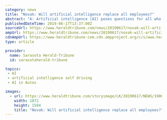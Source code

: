 ```yaml
---
category: news
title: "Novak: Will artificial intelligence replace all employees?"
abstract: "A: Artificial intelligence (AI) poses questions for all who have to ... The population is enamored by the thought of self-driving cars, but the safety side is what's critical. According to a recent National Safety Council report, at least 40,000 fatalities ..."
publishedDateTime: 2019-06-17T13:37:00Z
sourceUrl: https://www.heraldtribune.com/news/20190617/novak-will-artificial-intelligence-replace-all-employees
ampUrl: https://www.heraldtribune.com/news/20190617/novak-will-artificial-intelligence-replace-all-employees?template=ampart
cdnAmpUrl: https://www-heraldtribune-com.cdn.ampproject.org/c/s/www.heraldtribune.com/news/20190617/novak-will-artificial-intelligence-replace-all-employees?template=ampart
type: article

provider:
  name: Sarasota Herald-Tribune
  id: sarasotaherald-tribune

topics:
 - AI
 - artificial intelligence self driving
 - AI in Autos

images:
  - url: https://www.heraldtribune.com/storyimage/LK/20190617/NEWS/190617940/AR/0/AR-190617940.jpg
    width: 1872
    height: 1584
    title: "Novak: Will artificial intelligence replace all employees?"
---
```

